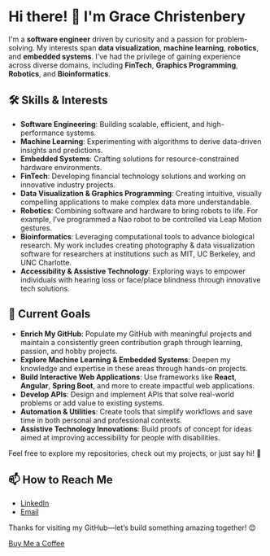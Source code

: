 # Hi there! 👋 I'm Grace Christenbery

I'm a **software engineer** driven by curiosity and a passion for problem-solving. My interests span **data visualization**, **machine learning**, **robotics**, and **embedded systems**. I’ve had the privilege of gaining experience across diverse domains, including **FinTech**, **Graphics Programming**, **Robotics**, and **Bioinformatics**.

## 🛠 Skills & Interests

- **Software Engineering**: Building scalable, efficient, and high-performance systems.
- **Machine Learning**: Experimenting with algorithms to derive data-driven insights and predictions.
- **Embedded Systems**: Crafting solutions for resource-constrained hardware environments.
- **FinTech**: Developing financial technology solutions and working on innovative industry projects.
- **Data Visualization & Graphics Programming**: Creating intuitive, visually compelling applications to make complex data more understandable.
- **Robotics**: Combining software and hardware to bring robots to life. For example, I’ve programmed a Nao robot to be controlled via Leap Motion gestures.
- **Bioinformatics**: Leveraging computational tools to advance biological research. My work includes creating photography & data visualization software for researchers at institutions such as MIT, UC Berkeley, and UNC Charlotte.
- **Accessibility & Assistive Technology**: Exploring ways to empower individuals with hearing loss or face/place blindness through innovative tech solutions.

## 🎯 Current Goals

- **Enrich My GitHub**: Populate my GitHub with meaningful projects and maintain a consistently green contribution graph through learning, passion, and hobby projects.
- **Explore Machine Learning & Embedded Systems**: Deepen my knowledge and expertise in these areas through hands-on projects.
- **Build Interactive Web Applications**: Use frameworks like **React**, **Angular**, **Spring Boot**, and more to create impactful web applications.
- **Develop APIs**: Design and implement APIs that solve real-world problems or add value to existing systems.
- **Automation & Utilities**: Create tools that simplify workflows and save time in both personal and professional contexts.
- **Assistive Technology Innovations**: Build proofs of concept for ideas aimed at improving accessibility for people with disabilities.

Feel free to explore my repositories, check out my projects, or just say hi! 🚀

## 📫 How to Reach Me
- [LinkedIn](https://www.linkedin.com/in/glchriste/)
- [Email](mailto:grace@gracefulco.de)

Thanks for visiting my GitHub—let’s build something amazing together! 😊

[Buy Me a Coffee](https://buymeacoffee.com/gracefulcode)
